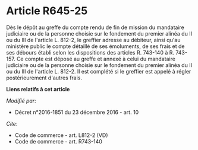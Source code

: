 # Article R645-25

Dès le dépôt au greffe du compte rendu de fin de mission du mandataire judiciaire ou de la personne choisie sur le fondement
du premier alinéa du II ou du III de l'article L. 812-2, le greffier adresse au débiteur, ainsi qu'au ministère public le
compte détaillé de ses émoluments, de ses frais et de ses débours établi selon les dispositions des articles R. 743-140 à R.
743-157. Ce compte est déposé au greffe et annexé à celui du mandataire judiciaire ou de la personne choisie sur le fondement
du premier alinéa du II ou du III de l'article L. 812-2. Il est complété si le greffier est appelé à régler postérieurement
d'autres frais.

**Liens relatifs à cet article**

_Modifié par_:

  - Décret n°2016-1851 du 23 décembre 2016 - art. 10

_Cite_:

  - Code de commerce - art. L812-2 (VD)
  - Code de commerce - art. R743-140
